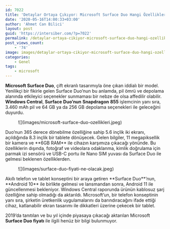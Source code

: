 ```yaml
---
id: 7022
title: 'Detaylar Ortaya Çıkıyor: Microsoft Surface Duo Hangi Özellikleri Sunacak?'
date: '2020-05-16T14:00:33+03:00'
author: 'Ahmet Can Bilici'
layout: post
guid: 'https://intersiber.com/?p=7022'
permalink: /detaylar-ortaya-cikiyor-microsoft-surface-duo-hangi-ozellikleri-sunacak/
post_views_count:
    - '74'
image: images/detaylar-ortaya-cikiyor-microsoft-surface-duo-hangi-ozellikleri-sunacak.jpg
categories:
    - Genel
tags:
    - microsoft
---
```


**Microsoft Surface Duo**, çift ekranlı tasarımıyla öne çıkan iddialı bir model. Yenilikçi bir fikirle gelen Surface Duo’nun bu anlamda, pil ömrü ve depolama alanında etkileyici seçenekler sunmaması bir nebze de olsa affedilir olabilir. **Windows Central**, **Surface** **Duo’nun** **Snapdragon** **855** işlemcinin yanı sıra, 3.460 mAh pil ve 64 GB ya da 256 GB depolama seçenekleri ile geleceğini duyurdu.

<figure class="wp-block-image size-large">![](images/microsoft-surface-duo-ozellikleri.jpeg)</figure>Duo’nun 365 derece dönebilme özelliğine sahip 5.6 inçlik iki ekranı, açıldığında 8.3 inçlik bir tablete dönüşecek. Gelen bilgiler, 11 megapiksellik bir kamera ve **6GB RAM** ile cihazın karşımıza çıkacağı yönünde. Bu özelliklerin dışında, fotoğraf ve videolara odaklanma, kimlik doğrulama için parmak izi sensörü ve USB-C portu ile Nano SIM yuvası da Surface Duo ile gelmesi beklenen özelliklerden.

<figure class="wp-block-image size-large">![](images/surface-duo-fiyati-ne-olacak.jpeg)</figure>Akıllı telefon ve tablet konseptini bir araya getiren **Surface Duo**’nun, **Android 10** ile birlikte gelmesi ve lansmandan sonra, Android 11 ile güncellenmesi bekleniyor. Windows Central raporunda ürünün kablosuz şarj özelliğine sahip olmadığı da aktarıldı. Microsoft’un, bir telefon konseptinin yanı sıra, şirketin üretkenlik uygulamalarını da barındıracağını ifade ettiği cihaz, katlanabilir ekran tasarımı ile dikkatleri üzerine çekecek bir tablet.

2019’da tanıtılan ve bu yıl içinde piyasaya çıkacağı aktarılan Microsoft **Surface Duo fiyatı** ile ilgili henüz bir bilgi bulunmuyor.